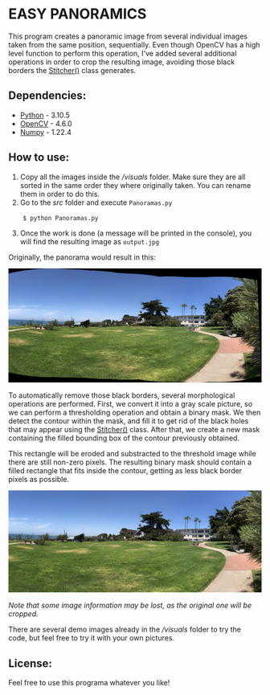 # EASY PANORAMICS
This program creates a panoramic image from several individual images taken from the same position, sequentially.
Even though OpenCV has a high level function to perform this operation, I've added several additional operations in order to crop the resulting image, avoiding those black borders the [Stitcher()](https://docs.opencv.org/4.x/d2/d8d/classcv_1_1Stitcher.html) class generates.
## Dependencies:
* [Python](https://www.python.org/doc/) - 3.10.5
* [OpenCV](https://docs.opencv.org/4.6.0/) - 4.6.0
* [Numpy](https://numpy.org/doc/stable/) - 1.22.4
## How to use:
1. Copy all the images inside the */visuals* folder. Make sure they are all sorted in the same order they where originally taken. You can rename them in order to do this.
2. Go to the *src* folder and execute `Panoramas.py`
```console
    $ python Panoramas.py
```
3. Once the work is done (a message will be printed in the console), you will find the resulting image as `output.jpg`

Originally, the panorama would result in this:

![alt text](https://github.com/Josgonmar/Easy-panoramics/blob/master/docs/before.jpg?raw=true)

To automatically remove those black borders, several morphological operations are performed.
First, we convert it into a gray scale picture, so we can perform a thresholding operation and obtain a binary mask.
We then detect the contour within the mask, and fill it to get rid of the black holes that may appear using the [Stitcher()](https://docs.opencv.org/4.x/d2/d8d/classcv_1_1Stitcher.html) class.
After that, we create a new mask containing the filled bounding box of the contour previously obtained.

This rectangle will be eroded and substracted to the threshold image while there are still non-zero pixels. The resulting binary mask should contain a filled rectangle that fits inside the contour, getting as less black border pixels as possible.

![alt text](https://github.com/Josgonmar/Easy-panoramics/blob/master/docs/after.jpg?raw=true)

*Note that some image information may be lost, as the original one will be cropped.*

There are several demo images already in the */visuals* folder to try the code, but feel free to try it with your own pictures.
## License:
Feel free to use this programa whatever you like!
